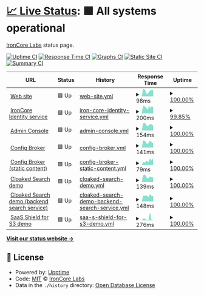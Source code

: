 # [📈 Live Status](https://upptime.ironcorelabs.com): <!--live status--> **🟩 All systems operational**

[IronCore Labs](https://ironcorelabs.com) status page.

[![Uptime CI](https://github.com/IronCoreLabs/upptime/workflows/Uptime%20CI/badge.svg)](https://github.com/IronCoreLabs/upptime/actions?query=workflow%3A%22Uptime+CI%22)
[![Response Time CI](https://github.com/IronCoreLabs/upptime/workflows/Response%20Time%20CI/badge.svg)](https://github.com/IronCoreLabs/upptime/actions?query=workflow%3A%22Response+Time+CI%22)
[![Graphs CI](https://github.com/IronCoreLabs/upptime/workflows/Graphs%20CI/badge.svg)](https://github.com/IronCoreLabs/upptime/actions?query=workflow%3A%22Graphs+CI%22)
[![Static Site CI](https://github.com/IronCoreLabs/upptime/workflows/Static%20Site%20CI/badge.svg)](https://github.com/IronCoreLabs/upptime/actions?query=workflow%3A%22Static+Site+CI%22)
[![Summary CI](https://github.com/IronCoreLabs/upptime/workflows/Summary%20CI/badge.svg)](https://github.com/IronCoreLabs/upptime/actions?query=workflow%3A%22Summary+CI%22)

<!--start: status pages-->
<!-- This summary is generated by Upptime (https://github.com/upptime/upptime) -->
<!-- Do not edit this manually, your changes will be overwritten -->
<!-- prettier-ignore -->
| URL | Status | History | Response Time | Uptime |
| --- | ------ | ------- | ------------- | ------ |
| <img alt="" src="https://icons.duckduckgo.com/ip3/ironcorelabs.com.ico" height="13"> [Web site](https://ironcorelabs.com/) | 🟩 Up | [web-site.yml](https://github.com/IronCoreLabs/upptime/commits/HEAD/history/web-site.yml) | <details><summary><img alt="Response time graph" src="./graphs/web-site/response-time-week.png" height="20"> 98ms</summary><br><a href="https://upptime.ironcorelabs.com/history/web-site"><img alt="Response time 160" src="https://img.shields.io/endpoint?url=https%3A%2F%2Fraw.githubusercontent.com%2FIronCoreLabs%2Fupptime%2FHEAD%2Fapi%2Fweb-site%2Fresponse-time.json"></a><br><a href="https://upptime.ironcorelabs.com/history/web-site"><img alt="24-hour response time 114" src="https://img.shields.io/endpoint?url=https%3A%2F%2Fraw.githubusercontent.com%2FIronCoreLabs%2Fupptime%2FHEAD%2Fapi%2Fweb-site%2Fresponse-time-day.json"></a><br><a href="https://upptime.ironcorelabs.com/history/web-site"><img alt="7-day response time 98" src="https://img.shields.io/endpoint?url=https%3A%2F%2Fraw.githubusercontent.com%2FIronCoreLabs%2Fupptime%2FHEAD%2Fapi%2Fweb-site%2Fresponse-time-week.json"></a><br><a href="https://upptime.ironcorelabs.com/history/web-site"><img alt="30-day response time 102" src="https://img.shields.io/endpoint?url=https%3A%2F%2Fraw.githubusercontent.com%2FIronCoreLabs%2Fupptime%2FHEAD%2Fapi%2Fweb-site%2Fresponse-time-month.json"></a><br><a href="https://upptime.ironcorelabs.com/history/web-site"><img alt="1-year response time 160" src="https://img.shields.io/endpoint?url=https%3A%2F%2Fraw.githubusercontent.com%2FIronCoreLabs%2Fupptime%2FHEAD%2Fapi%2Fweb-site%2Fresponse-time-year.json"></a></details> | <details><summary><a href="https://upptime.ironcorelabs.com/history/web-site">100.00%</a></summary><a href="https://upptime.ironcorelabs.com/history/web-site"><img alt="All-time uptime 99.01%" src="https://img.shields.io/endpoint?url=https%3A%2F%2Fraw.githubusercontent.com%2FIronCoreLabs%2Fupptime%2FHEAD%2Fapi%2Fweb-site%2Fuptime.json"></a><br><a href="https://upptime.ironcorelabs.com/history/web-site"><img alt="24-hour uptime 100.00%" src="https://img.shields.io/endpoint?url=https%3A%2F%2Fraw.githubusercontent.com%2FIronCoreLabs%2Fupptime%2FHEAD%2Fapi%2Fweb-site%2Fuptime-day.json"></a><br><a href="https://upptime.ironcorelabs.com/history/web-site"><img alt="7-day uptime 100.00%" src="https://img.shields.io/endpoint?url=https%3A%2F%2Fraw.githubusercontent.com%2FIronCoreLabs%2Fupptime%2FHEAD%2Fapi%2Fweb-site%2Fuptime-week.json"></a><br><a href="https://upptime.ironcorelabs.com/history/web-site"><img alt="30-day uptime 100.00%" src="https://img.shields.io/endpoint?url=https%3A%2F%2Fraw.githubusercontent.com%2FIronCoreLabs%2Fupptime%2FHEAD%2Fapi%2Fweb-site%2Fuptime-month.json"></a><br><a href="https://upptime.ironcorelabs.com/history/web-site"><img alt="1-year uptime 98.90%" src="https://img.shields.io/endpoint?url=https%3A%2F%2Fraw.githubusercontent.com%2FIronCoreLabs%2Fupptime%2FHEAD%2Fapi%2Fweb-site%2Fuptime-year.json"></a></details>
| <img alt="" src="https://icons.duckduckgo.com/ip3/api.ironcorelabs.com.ico" height="13"> [IronCore Identity service](https://api.ironcorelabs.com/api/health) | 🟩 Up | [iron-core-identity-service.yml](https://github.com/IronCoreLabs/upptime/commits/HEAD/history/iron-core-identity-service.yml) | <details><summary><img alt="Response time graph" src="./graphs/iron-core-identity-service/response-time-week.png" height="20"> 200ms</summary><br><a href="https://upptime.ironcorelabs.com/history/iron-core-identity-service"><img alt="Response time 220" src="https://img.shields.io/endpoint?url=https%3A%2F%2Fraw.githubusercontent.com%2FIronCoreLabs%2Fupptime%2FHEAD%2Fapi%2Firon-core-identity-service%2Fresponse-time.json"></a><br><a href="https://upptime.ironcorelabs.com/history/iron-core-identity-service"><img alt="24-hour response time 199" src="https://img.shields.io/endpoint?url=https%3A%2F%2Fraw.githubusercontent.com%2FIronCoreLabs%2Fupptime%2FHEAD%2Fapi%2Firon-core-identity-service%2Fresponse-time-day.json"></a><br><a href="https://upptime.ironcorelabs.com/history/iron-core-identity-service"><img alt="7-day response time 200" src="https://img.shields.io/endpoint?url=https%3A%2F%2Fraw.githubusercontent.com%2FIronCoreLabs%2Fupptime%2FHEAD%2Fapi%2Firon-core-identity-service%2Fresponse-time-week.json"></a><br><a href="https://upptime.ironcorelabs.com/history/iron-core-identity-service"><img alt="30-day response time 173" src="https://img.shields.io/endpoint?url=https%3A%2F%2Fraw.githubusercontent.com%2FIronCoreLabs%2Fupptime%2FHEAD%2Fapi%2Firon-core-identity-service%2Fresponse-time-month.json"></a><br><a href="https://upptime.ironcorelabs.com/history/iron-core-identity-service"><img alt="1-year response time 221" src="https://img.shields.io/endpoint?url=https%3A%2F%2Fraw.githubusercontent.com%2FIronCoreLabs%2Fupptime%2FHEAD%2Fapi%2Firon-core-identity-service%2Fresponse-time-year.json"></a></details> | <details><summary><a href="https://upptime.ironcorelabs.com/history/iron-core-identity-service">99.85%</a></summary><a href="https://upptime.ironcorelabs.com/history/iron-core-identity-service"><img alt="All-time uptime 99.99%" src="https://img.shields.io/endpoint?url=https%3A%2F%2Fraw.githubusercontent.com%2FIronCoreLabs%2Fupptime%2FHEAD%2Fapi%2Firon-core-identity-service%2Fuptime.json"></a><br><a href="https://upptime.ironcorelabs.com/history/iron-core-identity-service"><img alt="24-hour uptime 100.00%" src="https://img.shields.io/endpoint?url=https%3A%2F%2Fraw.githubusercontent.com%2FIronCoreLabs%2Fupptime%2FHEAD%2Fapi%2Firon-core-identity-service%2Fuptime-day.json"></a><br><a href="https://upptime.ironcorelabs.com/history/iron-core-identity-service"><img alt="7-day uptime 99.85%" src="https://img.shields.io/endpoint?url=https%3A%2F%2Fraw.githubusercontent.com%2FIronCoreLabs%2Fupptime%2FHEAD%2Fapi%2Firon-core-identity-service%2Fuptime-week.json"></a><br><a href="https://upptime.ironcorelabs.com/history/iron-core-identity-service"><img alt="30-day uptime 99.97%" src="https://img.shields.io/endpoint?url=https%3A%2F%2Fraw.githubusercontent.com%2FIronCoreLabs%2Fupptime%2FHEAD%2Fapi%2Firon-core-identity-service%2Fuptime-month.json"></a><br><a href="https://upptime.ironcorelabs.com/history/iron-core-identity-service"><img alt="1-year uptime 99.99%" src="https://img.shields.io/endpoint?url=https%3A%2F%2Fraw.githubusercontent.com%2FIronCoreLabs%2Fupptime%2FHEAD%2Fapi%2Firon-core-identity-service%2Fuptime-year.json"></a></details>
| <img alt="" src="https://icons.duckduckgo.com/ip3/admin.ironcorelabs.com.ico" height="13"> [Admin Console](https://admin.ironcorelabs.com/api/health) | 🟩 Up | [admin-console.yml](https://github.com/IronCoreLabs/upptime/commits/HEAD/history/admin-console.yml) | <details><summary><img alt="Response time graph" src="./graphs/admin-console/response-time-week.png" height="20"> 154ms</summary><br><a href="https://upptime.ironcorelabs.com/history/admin-console"><img alt="Response time 172" src="https://img.shields.io/endpoint?url=https%3A%2F%2Fraw.githubusercontent.com%2FIronCoreLabs%2Fupptime%2FHEAD%2Fapi%2Fadmin-console%2Fresponse-time.json"></a><br><a href="https://upptime.ironcorelabs.com/history/admin-console"><img alt="24-hour response time 128" src="https://img.shields.io/endpoint?url=https%3A%2F%2Fraw.githubusercontent.com%2FIronCoreLabs%2Fupptime%2FHEAD%2Fapi%2Fadmin-console%2Fresponse-time-day.json"></a><br><a href="https://upptime.ironcorelabs.com/history/admin-console"><img alt="7-day response time 154" src="https://img.shields.io/endpoint?url=https%3A%2F%2Fraw.githubusercontent.com%2FIronCoreLabs%2Fupptime%2FHEAD%2Fapi%2Fadmin-console%2Fresponse-time-week.json"></a><br><a href="https://upptime.ironcorelabs.com/history/admin-console"><img alt="30-day response time 167" src="https://img.shields.io/endpoint?url=https%3A%2F%2Fraw.githubusercontent.com%2FIronCoreLabs%2Fupptime%2FHEAD%2Fapi%2Fadmin-console%2Fresponse-time-month.json"></a><br><a href="https://upptime.ironcorelabs.com/history/admin-console"><img alt="1-year response time 172" src="https://img.shields.io/endpoint?url=https%3A%2F%2Fraw.githubusercontent.com%2FIronCoreLabs%2Fupptime%2FHEAD%2Fapi%2Fadmin-console%2Fresponse-time-year.json"></a></details> | <details><summary><a href="https://upptime.ironcorelabs.com/history/admin-console">100.00%</a></summary><a href="https://upptime.ironcorelabs.com/history/admin-console"><img alt="All-time uptime 100.00%" src="https://img.shields.io/endpoint?url=https%3A%2F%2Fraw.githubusercontent.com%2FIronCoreLabs%2Fupptime%2FHEAD%2Fapi%2Fadmin-console%2Fuptime.json"></a><br><a href="https://upptime.ironcorelabs.com/history/admin-console"><img alt="24-hour uptime 100.00%" src="https://img.shields.io/endpoint?url=https%3A%2F%2Fraw.githubusercontent.com%2FIronCoreLabs%2Fupptime%2FHEAD%2Fapi%2Fadmin-console%2Fuptime-day.json"></a><br><a href="https://upptime.ironcorelabs.com/history/admin-console"><img alt="7-day uptime 100.00%" src="https://img.shields.io/endpoint?url=https%3A%2F%2Fraw.githubusercontent.com%2FIronCoreLabs%2Fupptime%2FHEAD%2Fapi%2Fadmin-console%2Fuptime-week.json"></a><br><a href="https://upptime.ironcorelabs.com/history/admin-console"><img alt="30-day uptime 100.00%" src="https://img.shields.io/endpoint?url=https%3A%2F%2Fraw.githubusercontent.com%2FIronCoreLabs%2Fupptime%2FHEAD%2Fapi%2Fadmin-console%2Fuptime-month.json"></a><br><a href="https://upptime.ironcorelabs.com/history/admin-console"><img alt="1-year uptime 100.00%" src="https://img.shields.io/endpoint?url=https%3A%2F%2Fraw.githubusercontent.com%2FIronCoreLabs%2Fupptime%2FHEAD%2Fapi%2Fadmin-console%2Fuptime-year.json"></a></details>
| <img alt="" src="https://icons.duckduckgo.com/ip3/config.ironcorelabs.com.ico" height="13"> [Config Broker](https://config.ironcorelabs.com/health) | 🟩 Up | [config-broker.yml](https://github.com/IronCoreLabs/upptime/commits/HEAD/history/config-broker.yml) | <details><summary><img alt="Response time graph" src="./graphs/config-broker/response-time-week.png" height="20"> 141ms</summary><br><a href="https://upptime.ironcorelabs.com/history/config-broker"><img alt="Response time 157" src="https://img.shields.io/endpoint?url=https%3A%2F%2Fraw.githubusercontent.com%2FIronCoreLabs%2Fupptime%2FHEAD%2Fapi%2Fconfig-broker%2Fresponse-time.json"></a><br><a href="https://upptime.ironcorelabs.com/history/config-broker"><img alt="24-hour response time 105" src="https://img.shields.io/endpoint?url=https%3A%2F%2Fraw.githubusercontent.com%2FIronCoreLabs%2Fupptime%2FHEAD%2Fapi%2Fconfig-broker%2Fresponse-time-day.json"></a><br><a href="https://upptime.ironcorelabs.com/history/config-broker"><img alt="7-day response time 141" src="https://img.shields.io/endpoint?url=https%3A%2F%2Fraw.githubusercontent.com%2FIronCoreLabs%2Fupptime%2FHEAD%2Fapi%2Fconfig-broker%2Fresponse-time-week.json"></a><br><a href="https://upptime.ironcorelabs.com/history/config-broker"><img alt="30-day response time 151" src="https://img.shields.io/endpoint?url=https%3A%2F%2Fraw.githubusercontent.com%2FIronCoreLabs%2Fupptime%2FHEAD%2Fapi%2Fconfig-broker%2Fresponse-time-month.json"></a><br><a href="https://upptime.ironcorelabs.com/history/config-broker"><img alt="1-year response time 157" src="https://img.shields.io/endpoint?url=https%3A%2F%2Fraw.githubusercontent.com%2FIronCoreLabs%2Fupptime%2FHEAD%2Fapi%2Fconfig-broker%2Fresponse-time-year.json"></a></details> | <details><summary><a href="https://upptime.ironcorelabs.com/history/config-broker">100.00%</a></summary><a href="https://upptime.ironcorelabs.com/history/config-broker"><img alt="All-time uptime 99.00%" src="https://img.shields.io/endpoint?url=https%3A%2F%2Fraw.githubusercontent.com%2FIronCoreLabs%2Fupptime%2FHEAD%2Fapi%2Fconfig-broker%2Fuptime.json"></a><br><a href="https://upptime.ironcorelabs.com/history/config-broker"><img alt="24-hour uptime 100.00%" src="https://img.shields.io/endpoint?url=https%3A%2F%2Fraw.githubusercontent.com%2FIronCoreLabs%2Fupptime%2FHEAD%2Fapi%2Fconfig-broker%2Fuptime-day.json"></a><br><a href="https://upptime.ironcorelabs.com/history/config-broker"><img alt="7-day uptime 100.00%" src="https://img.shields.io/endpoint?url=https%3A%2F%2Fraw.githubusercontent.com%2FIronCoreLabs%2Fupptime%2FHEAD%2Fapi%2Fconfig-broker%2Fuptime-week.json"></a><br><a href="https://upptime.ironcorelabs.com/history/config-broker"><img alt="30-day uptime 99.99%" src="https://img.shields.io/endpoint?url=https%3A%2F%2Fraw.githubusercontent.com%2FIronCoreLabs%2Fupptime%2FHEAD%2Fapi%2Fconfig-broker%2Fuptime-month.json"></a><br><a href="https://upptime.ironcorelabs.com/history/config-broker"><img alt="1-year uptime 98.89%" src="https://img.shields.io/endpoint?url=https%3A%2F%2Fraw.githubusercontent.com%2FIronCoreLabs%2Fupptime%2FHEAD%2Fapi%2Fconfig-broker%2Fuptime-year.json"></a></details>
| <img alt="" src="https://icons.duckduckgo.com/ip3/config.ironcorelabs.com.ico" height="13"> [Config Broker (static content)](https://config.ironcorelabs.com/static/manifest.json) | 🟩 Up | [config-broker-static-content.yml](https://github.com/IronCoreLabs/upptime/commits/HEAD/history/config-broker-static-content.yml) | <details><summary><img alt="Response time graph" src="./graphs/config-broker-static-content/response-time-week.png" height="20"> 79ms</summary><br><a href="https://upptime.ironcorelabs.com/history/config-broker-static-content"><img alt="Response time 86" src="https://img.shields.io/endpoint?url=https%3A%2F%2Fraw.githubusercontent.com%2FIronCoreLabs%2Fupptime%2FHEAD%2Fapi%2Fconfig-broker-static-content%2Fresponse-time.json"></a><br><a href="https://upptime.ironcorelabs.com/history/config-broker-static-content"><img alt="24-hour response time 128" src="https://img.shields.io/endpoint?url=https%3A%2F%2Fraw.githubusercontent.com%2FIronCoreLabs%2Fupptime%2FHEAD%2Fapi%2Fconfig-broker-static-content%2Fresponse-time-day.json"></a><br><a href="https://upptime.ironcorelabs.com/history/config-broker-static-content"><img alt="7-day response time 79" src="https://img.shields.io/endpoint?url=https%3A%2F%2Fraw.githubusercontent.com%2FIronCoreLabs%2Fupptime%2FHEAD%2Fapi%2Fconfig-broker-static-content%2Fresponse-time-week.json"></a><br><a href="https://upptime.ironcorelabs.com/history/config-broker-static-content"><img alt="30-day response time 78" src="https://img.shields.io/endpoint?url=https%3A%2F%2Fraw.githubusercontent.com%2FIronCoreLabs%2Fupptime%2FHEAD%2Fapi%2Fconfig-broker-static-content%2Fresponse-time-month.json"></a><br><a href="https://upptime.ironcorelabs.com/history/config-broker-static-content"><img alt="1-year response time 85" src="https://img.shields.io/endpoint?url=https%3A%2F%2Fraw.githubusercontent.com%2FIronCoreLabs%2Fupptime%2FHEAD%2Fapi%2Fconfig-broker-static-content%2Fresponse-time-year.json"></a></details> | <details><summary><a href="https://upptime.ironcorelabs.com/history/config-broker-static-content">100.00%</a></summary><a href="https://upptime.ironcorelabs.com/history/config-broker-static-content"><img alt="All-time uptime 99.01%" src="https://img.shields.io/endpoint?url=https%3A%2F%2Fraw.githubusercontent.com%2FIronCoreLabs%2Fupptime%2FHEAD%2Fapi%2Fconfig-broker-static-content%2Fuptime.json"></a><br><a href="https://upptime.ironcorelabs.com/history/config-broker-static-content"><img alt="24-hour uptime 100.00%" src="https://img.shields.io/endpoint?url=https%3A%2F%2Fraw.githubusercontent.com%2FIronCoreLabs%2Fupptime%2FHEAD%2Fapi%2Fconfig-broker-static-content%2Fuptime-day.json"></a><br><a href="https://upptime.ironcorelabs.com/history/config-broker-static-content"><img alt="7-day uptime 100.00%" src="https://img.shields.io/endpoint?url=https%3A%2F%2Fraw.githubusercontent.com%2FIronCoreLabs%2Fupptime%2FHEAD%2Fapi%2Fconfig-broker-static-content%2Fuptime-week.json"></a><br><a href="https://upptime.ironcorelabs.com/history/config-broker-static-content"><img alt="30-day uptime 100.00%" src="https://img.shields.io/endpoint?url=https%3A%2F%2Fraw.githubusercontent.com%2FIronCoreLabs%2Fupptime%2FHEAD%2Fapi%2Fconfig-broker-static-content%2Fuptime-month.json"></a><br><a href="https://upptime.ironcorelabs.com/history/config-broker-static-content"><img alt="1-year uptime 98.90%" src="https://img.shields.io/endpoint?url=https%3A%2F%2Fraw.githubusercontent.com%2FIronCoreLabs%2Fupptime%2FHEAD%2Fapi%2Fconfig-broker-static-content%2Fuptime-year.json"></a></details>
| <img alt="" src="https://icons.duckduckgo.com/ip3/cloaked-search.ironcorelabs.com.ico" height="13"> [Cloaked Search demo](https://cloaked-search.ironcorelabs.com/_cloaked_search/live) | 🟩 Up | [cloaked-search-demo.yml](https://github.com/IronCoreLabs/upptime/commits/HEAD/history/cloaked-search-demo.yml) | <details><summary><img alt="Response time graph" src="./graphs/cloaked-search-demo/response-time-week.png" height="20"> 139ms</summary><br><a href="https://upptime.ironcorelabs.com/history/cloaked-search-demo"><img alt="Response time 165" src="https://img.shields.io/endpoint?url=https%3A%2F%2Fraw.githubusercontent.com%2FIronCoreLabs%2Fupptime%2FHEAD%2Fapi%2Fcloaked-search-demo%2Fresponse-time.json"></a><br><a href="https://upptime.ironcorelabs.com/history/cloaked-search-demo"><img alt="24-hour response time 122" src="https://img.shields.io/endpoint?url=https%3A%2F%2Fraw.githubusercontent.com%2FIronCoreLabs%2Fupptime%2FHEAD%2Fapi%2Fcloaked-search-demo%2Fresponse-time-day.json"></a><br><a href="https://upptime.ironcorelabs.com/history/cloaked-search-demo"><img alt="7-day response time 139" src="https://img.shields.io/endpoint?url=https%3A%2F%2Fraw.githubusercontent.com%2FIronCoreLabs%2Fupptime%2FHEAD%2Fapi%2Fcloaked-search-demo%2Fresponse-time-week.json"></a><br><a href="https://upptime.ironcorelabs.com/history/cloaked-search-demo"><img alt="30-day response time 146" src="https://img.shields.io/endpoint?url=https%3A%2F%2Fraw.githubusercontent.com%2FIronCoreLabs%2Fupptime%2FHEAD%2Fapi%2Fcloaked-search-demo%2Fresponse-time-month.json"></a><br><a href="https://upptime.ironcorelabs.com/history/cloaked-search-demo"><img alt="1-year response time 164" src="https://img.shields.io/endpoint?url=https%3A%2F%2Fraw.githubusercontent.com%2FIronCoreLabs%2Fupptime%2FHEAD%2Fapi%2Fcloaked-search-demo%2Fresponse-time-year.json"></a></details> | <details><summary><a href="https://upptime.ironcorelabs.com/history/cloaked-search-demo">100.00%</a></summary><a href="https://upptime.ironcorelabs.com/history/cloaked-search-demo"><img alt="All-time uptime 97.74%" src="https://img.shields.io/endpoint?url=https%3A%2F%2Fraw.githubusercontent.com%2FIronCoreLabs%2Fupptime%2FHEAD%2Fapi%2Fcloaked-search-demo%2Fuptime.json"></a><br><a href="https://upptime.ironcorelabs.com/history/cloaked-search-demo"><img alt="24-hour uptime 100.00%" src="https://img.shields.io/endpoint?url=https%3A%2F%2Fraw.githubusercontent.com%2FIronCoreLabs%2Fupptime%2FHEAD%2Fapi%2Fcloaked-search-demo%2Fuptime-day.json"></a><br><a href="https://upptime.ironcorelabs.com/history/cloaked-search-demo"><img alt="7-day uptime 100.00%" src="https://img.shields.io/endpoint?url=https%3A%2F%2Fraw.githubusercontent.com%2FIronCoreLabs%2Fupptime%2FHEAD%2Fapi%2Fcloaked-search-demo%2Fuptime-week.json"></a><br><a href="https://upptime.ironcorelabs.com/history/cloaked-search-demo"><img alt="30-day uptime 100.00%" src="https://img.shields.io/endpoint?url=https%3A%2F%2Fraw.githubusercontent.com%2FIronCoreLabs%2Fupptime%2FHEAD%2Fapi%2Fcloaked-search-demo%2Fuptime-month.json"></a><br><a href="https://upptime.ironcorelabs.com/history/cloaked-search-demo"><img alt="1-year uptime 97.49%" src="https://img.shields.io/endpoint?url=https%3A%2F%2Fraw.githubusercontent.com%2FIronCoreLabs%2Fupptime%2FHEAD%2Fapi%2Fcloaked-search-demo%2Fuptime-year.json"></a></details>
| <img alt="" src="https://icons.duckduckgo.com/ip3/search-service.ironcorelabs.com.ico" height="13"> [Cloaked Search demo (backend search service)](https://search-service.ironcorelabs.com/wikipedia_v2/_search?size=0) | 🟩 Up | [cloaked-search-demo-backend-search-service.yml](https://github.com/IronCoreLabs/upptime/commits/HEAD/history/cloaked-search-demo-backend-search-service.yml) | <details><summary><img alt="Response time graph" src="./graphs/cloaked-search-demo-backend-search-service/response-time-week.png" height="20"> 148ms</summary><br><a href="https://upptime.ironcorelabs.com/history/cloaked-search-demo-backend-search-service"><img alt="Response time 177" src="https://img.shields.io/endpoint?url=https%3A%2F%2Fraw.githubusercontent.com%2FIronCoreLabs%2Fupptime%2FHEAD%2Fapi%2Fcloaked-search-demo-backend-search-service%2Fresponse-time.json"></a><br><a href="https://upptime.ironcorelabs.com/history/cloaked-search-demo-backend-search-service"><img alt="24-hour response time 145" src="https://img.shields.io/endpoint?url=https%3A%2F%2Fraw.githubusercontent.com%2FIronCoreLabs%2Fupptime%2FHEAD%2Fapi%2Fcloaked-search-demo-backend-search-service%2Fresponse-time-day.json"></a><br><a href="https://upptime.ironcorelabs.com/history/cloaked-search-demo-backend-search-service"><img alt="7-day response time 148" src="https://img.shields.io/endpoint?url=https%3A%2F%2Fraw.githubusercontent.com%2FIronCoreLabs%2Fupptime%2FHEAD%2Fapi%2Fcloaked-search-demo-backend-search-service%2Fresponse-time-week.json"></a><br><a href="https://upptime.ironcorelabs.com/history/cloaked-search-demo-backend-search-service"><img alt="30-day response time 152" src="https://img.shields.io/endpoint?url=https%3A%2F%2Fraw.githubusercontent.com%2FIronCoreLabs%2Fupptime%2FHEAD%2Fapi%2Fcloaked-search-demo-backend-search-service%2Fresponse-time-month.json"></a><br><a href="https://upptime.ironcorelabs.com/history/cloaked-search-demo-backend-search-service"><img alt="1-year response time 177" src="https://img.shields.io/endpoint?url=https%3A%2F%2Fraw.githubusercontent.com%2FIronCoreLabs%2Fupptime%2FHEAD%2Fapi%2Fcloaked-search-demo-backend-search-service%2Fresponse-time-year.json"></a></details> | <details><summary><a href="https://upptime.ironcorelabs.com/history/cloaked-search-demo-backend-search-service">100.00%</a></summary><a href="https://upptime.ironcorelabs.com/history/cloaked-search-demo-backend-search-service"><img alt="All-time uptime 97.74%" src="https://img.shields.io/endpoint?url=https%3A%2F%2Fraw.githubusercontent.com%2FIronCoreLabs%2Fupptime%2FHEAD%2Fapi%2Fcloaked-search-demo-backend-search-service%2Fuptime.json"></a><br><a href="https://upptime.ironcorelabs.com/history/cloaked-search-demo-backend-search-service"><img alt="24-hour uptime 100.00%" src="https://img.shields.io/endpoint?url=https%3A%2F%2Fraw.githubusercontent.com%2FIronCoreLabs%2Fupptime%2FHEAD%2Fapi%2Fcloaked-search-demo-backend-search-service%2Fuptime-day.json"></a><br><a href="https://upptime.ironcorelabs.com/history/cloaked-search-demo-backend-search-service"><img alt="7-day uptime 100.00%" src="https://img.shields.io/endpoint?url=https%3A%2F%2Fraw.githubusercontent.com%2FIronCoreLabs%2Fupptime%2FHEAD%2Fapi%2Fcloaked-search-demo-backend-search-service%2Fuptime-week.json"></a><br><a href="https://upptime.ironcorelabs.com/history/cloaked-search-demo-backend-search-service"><img alt="30-day uptime 100.00%" src="https://img.shields.io/endpoint?url=https%3A%2F%2Fraw.githubusercontent.com%2FIronCoreLabs%2Fupptime%2FHEAD%2Fapi%2Fcloaked-search-demo-backend-search-service%2Fuptime-month.json"></a><br><a href="https://upptime.ironcorelabs.com/history/cloaked-search-demo-backend-search-service"><img alt="1-year uptime 97.48%" src="https://img.shields.io/endpoint?url=https%3A%2F%2Fraw.githubusercontent.com%2FIronCoreLabs%2Fupptime%2FHEAD%2Fapi%2Fcloaked-search-demo-backend-search-service%2Fuptime-year.json"></a></details>
| <img alt="" src="https://icons.duckduckgo.com/ip3/saas-shield-for-s3-demo.ironcorelabs.com.ico" height="13"> [SaaS Shield for S3 demo](https://saas-shield-for-s3-demo.ironcorelabs.com/healthz) | 🟩 Up | [saa-s-shield-for-s3-demo.yml](https://github.com/IronCoreLabs/upptime/commits/HEAD/history/saa-s-shield-for-s3-demo.yml) | <details><summary><img alt="Response time graph" src="./graphs/saa-s-shield-for-s3-demo/response-time-week.png" height="20"> 276ms</summary><br><a href="https://upptime.ironcorelabs.com/history/saa-s-shield-for-s3-demo"><img alt="Response time 194" src="https://img.shields.io/endpoint?url=https%3A%2F%2Fraw.githubusercontent.com%2FIronCoreLabs%2Fupptime%2FHEAD%2Fapi%2Fsaa-s-shield-for-s3-demo%2Fresponse-time.json"></a><br><a href="https://upptime.ironcorelabs.com/history/saa-s-shield-for-s3-demo"><img alt="24-hour response time 83" src="https://img.shields.io/endpoint?url=https%3A%2F%2Fraw.githubusercontent.com%2FIronCoreLabs%2Fupptime%2FHEAD%2Fapi%2Fsaa-s-shield-for-s3-demo%2Fresponse-time-day.json"></a><br><a href="https://upptime.ironcorelabs.com/history/saa-s-shield-for-s3-demo"><img alt="7-day response time 276" src="https://img.shields.io/endpoint?url=https%3A%2F%2Fraw.githubusercontent.com%2FIronCoreLabs%2Fupptime%2FHEAD%2Fapi%2Fsaa-s-shield-for-s3-demo%2Fresponse-time-week.json"></a><br><a href="https://upptime.ironcorelabs.com/history/saa-s-shield-for-s3-demo"><img alt="30-day response time 245" src="https://img.shields.io/endpoint?url=https%3A%2F%2Fraw.githubusercontent.com%2FIronCoreLabs%2Fupptime%2FHEAD%2Fapi%2Fsaa-s-shield-for-s3-demo%2Fresponse-time-month.json"></a><br><a href="https://upptime.ironcorelabs.com/history/saa-s-shield-for-s3-demo"><img alt="1-year response time 194" src="https://img.shields.io/endpoint?url=https%3A%2F%2Fraw.githubusercontent.com%2FIronCoreLabs%2Fupptime%2FHEAD%2Fapi%2Fsaa-s-shield-for-s3-demo%2Fresponse-time-year.json"></a></details> | <details><summary><a href="https://upptime.ironcorelabs.com/history/saa-s-shield-for-s3-demo">100.00%</a></summary><a href="https://upptime.ironcorelabs.com/history/saa-s-shield-for-s3-demo"><img alt="All-time uptime 98.72%" src="https://img.shields.io/endpoint?url=https%3A%2F%2Fraw.githubusercontent.com%2FIronCoreLabs%2Fupptime%2FHEAD%2Fapi%2Fsaa-s-shield-for-s3-demo%2Fuptime.json"></a><br><a href="https://upptime.ironcorelabs.com/history/saa-s-shield-for-s3-demo"><img alt="24-hour uptime 100.00%" src="https://img.shields.io/endpoint?url=https%3A%2F%2Fraw.githubusercontent.com%2FIronCoreLabs%2Fupptime%2FHEAD%2Fapi%2Fsaa-s-shield-for-s3-demo%2Fuptime-day.json"></a><br><a href="https://upptime.ironcorelabs.com/history/saa-s-shield-for-s3-demo"><img alt="7-day uptime 100.00%" src="https://img.shields.io/endpoint?url=https%3A%2F%2Fraw.githubusercontent.com%2FIronCoreLabs%2Fupptime%2FHEAD%2Fapi%2Fsaa-s-shield-for-s3-demo%2Fuptime-week.json"></a><br><a href="https://upptime.ironcorelabs.com/history/saa-s-shield-for-s3-demo"><img alt="30-day uptime 100.00%" src="https://img.shields.io/endpoint?url=https%3A%2F%2Fraw.githubusercontent.com%2FIronCoreLabs%2Fupptime%2FHEAD%2Fapi%2Fsaa-s-shield-for-s3-demo%2Fuptime-month.json"></a><br><a href="https://upptime.ironcorelabs.com/history/saa-s-shield-for-s3-demo"><img alt="1-year uptime 98.57%" src="https://img.shields.io/endpoint?url=https%3A%2F%2Fraw.githubusercontent.com%2FIronCoreLabs%2Fupptime%2FHEAD%2Fapi%2Fsaa-s-shield-for-s3-demo%2Fuptime-year.json"></a></details>

<!--end: status pages-->

[**Visit our status website →**](https://upptime.ironcorelabs.com)

## 📄 License

- Powered by: [Upptime](https://github.com/upptime/upptime)
- Code: [MIT](./LICENSE) © [IronCore Labs](https://ironcorelabs.com)
- Data in the `./history` directory: [Open Database License](https://opendatacommons.org/licenses/odbl/1-0/)
